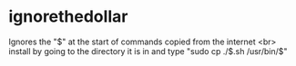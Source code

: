 # ignorethedollar
Ignores the "$" at the start of commands copied from the internet <br>
install by going to the directory it is in and type "sudo cp ./$.sh /usr/bin/$"
